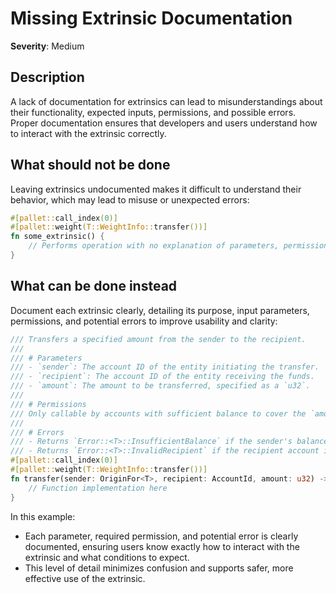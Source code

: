# Missing Extrinsic Documentation

**Severity**: Medium

## Description

A lack of documentation for extrinsics can lead to misunderstandings about their functionality, expected inputs, permissions, and possible errors. Proper documentation ensures that developers and users understand how to interact with the extrinsic correctly.

## What should not be done

Leaving extrinsics undocumented makes it difficult to understand their behavior, which may lead to misuse or unexpected errors:

```rust
#[pallet::call_index(0)]
#[pallet::weight(T::WeightInfo::transfer())]
fn some_extrinsic() {
    // Performs operation with no explanation of parameters, permissions, or errors
}
```

## What can be done instead

Document each extrinsic clearly, detailing its purpose, input parameters, permissions, and potential errors to improve usability and clarity:

```rust
/// Transfers a specified amount from the sender to the recipient.
///
/// # Parameters
/// - `sender`: The account ID of the entity initiating the transfer.
/// - `recipient`: The account ID of the entity receiving the funds.
/// - `amount`: The amount to be transferred, specified as a `u32`.
///
/// # Permissions
/// Only callable by accounts with sufficient balance to cover the `amount`.
///
/// # Errors
/// - Returns `Error::<T>::InsufficientBalance` if the sender's balance is too low.
/// - Returns `Error::<T>::InvalidRecipient` if the recipient account is invalid.
#[pallet::call_index(0)]
#[pallet::weight(T::WeightInfo::transfer())]
fn transfer(sender: OriginFor<T>, recipient: AccountId, amount: u32) -> DispatchResult {
    // Function implementation here
}
```

In this example:
- Each parameter, required permission, and potential error is clearly documented, ensuring users know exactly how to interact with the extrinsic and what conditions to expect.
- This level of detail minimizes confusion and supports safer, more effective use of the extrinsic.
